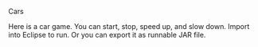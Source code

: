Cars

Here is a car game. You can start, stop, speed up, and slow down. Import into Eclipse to run. Or you can export
it as runnable JAR file. 
